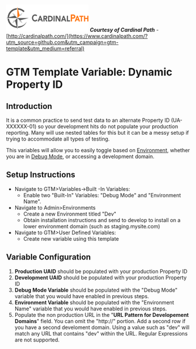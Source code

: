 
![Cardinal Path](https://github.com/CardinalPath/gtm-template-ga-property-id-variable/blob/master/images/cardinal-path-logo.png)
__*Courtesy of Cardinal Path*__ - [http://cardinalpath.com/](https://www.cardinalpath.com/?utm_source=github.com&utm_campaign=gtm-template&utm_medium=referral)
# GTM Template Variable: Dynamic Property ID

## Introduction

It is a common practice to send test data to an alternate Property ID (UA-XXXXXX-01) so your development hits do not populate your production reporting.  Many will use nested tables for this but it can be a messy setup if trying to accommodate all types of testing.  

This variables will allow you to easily toggle based on [Environment](https://support.google.com/tagmanager/answer/6311518?hl=en), whether you are in [Debug Mode](https://support.google.com/tagmanager/answer/6107056?hl=en), or accessing a development domain.

## Setup Instructions
* Navigate to GTM>Variables->Built -In Variables:
   * Enable two "Built-In" Variables: "Debug Mode" and "Environment Name".
* Navigate to Admin>Environments
  * Create a new Environment titled "Dev"
  * Obtain installation instructions and send to develop to install on a lower environment domain (such as staging.mysite.com)
* Navigate to GTM>User Defined Variables:
  * Create new variable using this template

 ## Variable Configuration
 1. __Production UAID__ should be populated with your production Property ID
 1. __Development UAID__ should be populated with your production Property ID
 1. __Debug Mode Variable__ should be populated with the "Debug Mode" variable that you would have enabled in previous steps.
 1. __Environment Variable__ should be populated with the "Environment Name" variable that you would have enabled in previous steps.
 1. Populate the non production URL in the "__URL Pattern for Developement Domains__" field.  You can omit the "http://" portion. Add a second row if you have a second develoment domain.  Using a value such as "dev" will match any URL that contains "dev" within the URL.  Regular Expressions are not supported.
 

